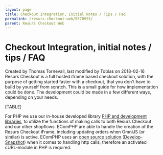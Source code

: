 ```yaml
---
layout: page
title: Checkout Integration, Initial Notes / Tips / Faq
permalink: /resurs-checkout-web/5570955/
parent: Resurs Checkout Web
---
```



# Checkout Integration, initial notes / tips / FAQ 
Created by Thomas Tornevall, last modified by Tobias on 2018-02-16
Resurs Checkout is a full hosted iframe based checkout solution, with
the purpose of getting started faster with a checkout, that you don't
have to build by yourself from scratch. This is a small guide for how
implementation could be done.
The development could be made in a few different ways, depending on your
needs.
  
[TABLE]
  
For PHP we use our in-house developed library [PHP and development
libraries](PHP-and-development-libraries_5014349.html), to utilize the
functions of making calls to both Resurs Checkout and our other
shopflows. EComPHP are able to handle the creation of the Resurs
Checkout iFrame, including updating orders when OmniJS (or similar) is
active. EComPHP uses an [open source
solution](https://developer.tornevall.net/apigen/TorneLIB-5.0/class-TorneLIB.Tornevall_cURL.html) ([Develop-Snapshot](https://developer.tornevall.net/download/TorneLIB-5.0/raw/tornevall_network.php))
when it comes to handling http calls, therefore an activated cURL-module
in PHP is required.
